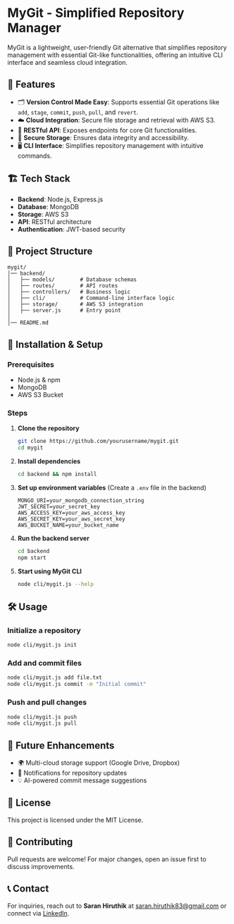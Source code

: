 # MyGit - Simplified Repository Manager

MyGit is a lightweight, user-friendly Git alternative that simplifies repository management with essential Git-like functionalities, offering an intuitive CLI interface and seamless cloud integration.

## 🚀 Features

- 🗂 **Version Control Made Easy**: Supports essential Git operations like `add`, `stage`, `commit`, `push`, `pull`, and `revert`.
- ☁️ **Cloud Integration**: Secure file storage and retrieval with AWS S3.
- 📜 **RESTful API**: Exposes endpoints for core Git functionalities.
- 🔐 **Secure Storage**: Ensures data integrity and accessibility.
- 🖥 **CLI Interface**: Simplifies repository management with intuitive commands.

## 🏗 Tech Stack

- **Backend**: Node.js, Express.js
- **Database**: MongoDB
- **Storage**: AWS S3
- **API**: RESTful architecture
- **Authentication**: JWT-based security

## 📂 Project Structure

```
mygit/
│── backend/
│   ├── models/        # Database schemas
│   ├── routes/        # API routes
│   ├── controllers/   # Business logic
│   ├── cli/           # Command-line interface logic
│   ├── storage/       # AWS S3 integration
│   ├── server.js      # Entry point
│
│── README.md
```

## 🔧 Installation & Setup

### Prerequisites
- Node.js & npm
- MongoDB
- AWS S3 Bucket

### Steps

1. **Clone the repository**
   ```bash
   git clone https://github.com/yourusername/mygit.git
   cd mygit
   ```
2. **Install dependencies**
   ```bash
   cd backend && npm install
   ```
3. **Set up environment variables** (Create a `.env` file in the backend)
   ```env
   MONGO_URI=your_mongodb_connection_string
   JWT_SECRET=your_secret_key
   AWS_ACCESS_KEY=your_aws_access_key
   AWS_SECRET_KEY=your_aws_secret_key
   AWS_BUCKET_NAME=your_bucket_name
   ```
4. **Run the backend server**
   ```bash
   cd backend
   npm start
   ```
5. **Start using MyGit CLI**
   ```bash
   node cli/mygit.js --help
   ```

## 🛠 Usage

### Initialize a repository
```bash
node cli/mygit.js init
```

### Add and commit files
```bash
node cli/mygit.js add file.txt
node cli/mygit.js commit -m "Initial commit"
```

### Push and pull changes
```bash
node cli/mygit.js push
node cli/mygit.js pull
```

## 🌟 Future Enhancements
- 🌍 Multi-cloud storage support (Google Drive, Dropbox)
- 📢 Notifications for repository updates
- 💡 AI-powered commit message suggestions

## 📜 License

This project is licensed under the MIT License.

## 🤝 Contributing
Pull requests are welcome! For major changes, open an issue first to discuss improvements.

## 📞 Contact
For inquiries, reach out to **Saran Hiruthik** at [saran.hiruthik83@gmail.com](mailto:saran.hiruthik83@gmail.com) or connect via [LinkedIn](https://linkedin.com/in/saran-hiruthik-m).

